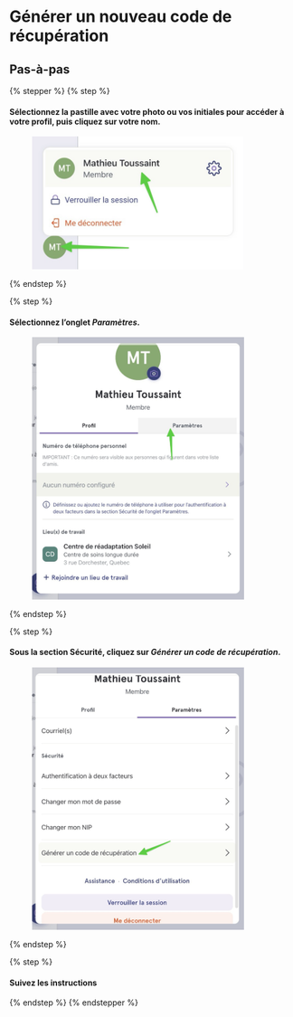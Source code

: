 # Générer un nouveau code de récupération

## Pas-à-pas

{% stepper %}
{% step %}
#### Sélectionnez la pastille avec votre photo ou vos initiales pour accéder à votre profil, puis cliquez sur votre nom.

<div align="left"><figure><img src="../../.gitbook/assets/generer-un-nouveau-code-de-recuperation  - Step 2.jpeg" alt="" width="375"><figcaption></figcaption></figure></div>
{% endstep %}

{% step %}
#### Sélectionnez l’onglet _Paramètres_.

<div align="left"><figure><img src="../../.gitbook/assets/generer-un-nouveau-code-de-recuperation  - Step 3.jpeg" alt="" width="375"><figcaption></figcaption></figure></div>
{% endstep %}

{% step %}
#### Sous la section Sécurité, cliquez sur _Générer un code de récupération_.

<div align="left"><figure><img src="../../.gitbook/assets/generer-un-nouveau-code-de-recuperation  - Step 4.jpeg" alt="" width="375"><figcaption></figcaption></figure></div>
{% endstep %}

{% step %}
#### Suivez les instructions
{% endstep %}
{% endstepper %}
